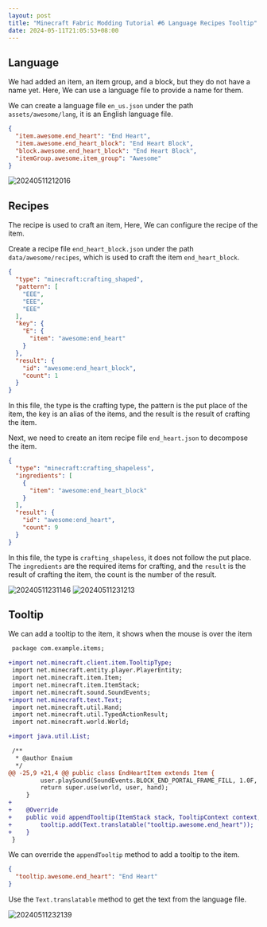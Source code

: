 ```yaml
---
layout: post
title: "Minecraft Fabric Modding Tutorial #6 Language Recipes Tooltip"
date: 2024-05-11T21:05:53+08:00
---
```


## Language

We had added an item, an item group, and a block, but they do not have a name yet. Here, We can use a language file to provide a name for them.

We can create a language file `en_us.json` under the path `assets/awesome/lang`, it is an English language file.

```json
{
  "item.awesome.end_heart": "End Heart",
  "item.awesome.end_heart_block": "End Heart Block",
  "block.awesome.end_heart_block": "End Heart Block",
  "itemGroup.awesome.item_group": "Awesome"
}
```

![20240511212016](https://s2.loli.net/2024/05/11/Pj8OohkJpaLfS7b.png)

## Recipes

The recipe is used to craft an item, Here, We can configure the recipe of the item.

Create a recipe file `end_heart_block.json` under the path `data/awesome/recipes`, which is used to craft the item `end_heart_block`.

```json
{
  "type": "minecraft:crafting_shaped",
  "pattern": [
    "EEE",
    "EEE",
    "EEE"
  ],
  "key": {
    "E": {
      "item": "awesome:end_heart"
    }
  },
  "result": {
    "id": "awesome:end_heart_block",
    "count": 1
  }
}
```

In this file, the type is the crafting type, the pattern is the put place of the item, the key is an alias of the items, and the result is the result of crafting the item.

Next, we need to create an item recipe file `end_heart.json` to decompose the item.

```json
{
  "type": "minecraft:crafting_shapeless",
  "ingredients": [
    {
      "item": "awesome:end_heart_block"
    }
  ],
  "result": {
    "id": "awesome:end_heart",
    "count": 9
  }
}
```

In this file, the type is `crafting_shapeless`, it does not follow the put place. The `ingredients` are the required items for crafting, and the `result` is the result of crafting the item, the count is the number of the result.

![20240511231146](https://s2.loli.net/2024/05/11/nzp3FYksuotEHvr.png)
![20240511231213](https://s2.loli.net/2024/05/11/JMBrdhS5n8xTORa.png)

## Tooltip

We can add a tooltip to the item, it shows when the mouse is over the item

```patch
 package com.example.items;

+import net.minecraft.client.item.TooltipType;
 import net.minecraft.entity.player.PlayerEntity;
 import net.minecraft.item.Item;
 import net.minecraft.item.ItemStack;
 import net.minecraft.sound.SoundEvents;
+import net.minecraft.text.Text;
 import net.minecraft.util.Hand;
 import net.minecraft.util.TypedActionResult;
 import net.minecraft.world.World;

+import java.util.List;

 /**
  * @author Enaium
  */
@@ -25,9 +21,4 @@ public class EndHeartItem extends Item {
         user.playSound(SoundEvents.BLOCK_END_PORTAL_FRAME_FILL, 1.0F, 1.0F);
         return super.use(world, user, hand);
     }
+
+    @Override
+    public void appendTooltip(ItemStack stack, TooltipContext context, List<Text> tooltip, TooltipType type) {
+        tooltip.add(Text.translatable("tooltip.awesome.end_heart"));
+    }
 }
```

We can override the `appendTooltip` method to add a tooltip to the item.

```json
{
  "tooltip.awesome.end_heart": "End Heart"
}
```

Use the `Text.translatable` method to get the text from the language file.

![20240511232139](https://s2.loli.net/2024/05/11/lgAhNxOTZzkGos6.png)